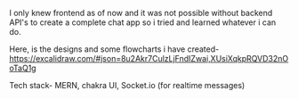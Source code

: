 
 
 I only knew frontend as of now and it was not possible without backend API's to create a complete chat app so i tried and learned whatever i can do. 

Here, is the designs and some flowcharts i have created- https://excalidraw.com/#json=8u2Akr7CulzLjFndIZwai,XUsiXqkpRQVD32nOoTaQ1g

Tech stack- MERN, chakra UI, Socket.io (for realtime messages)
